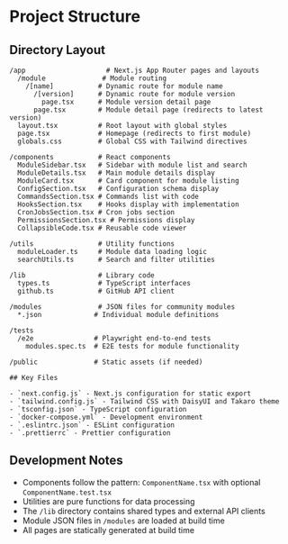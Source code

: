 # Project Structure

## Directory Layout

```
/app                    # Next.js App Router pages and layouts
  /module              # Module routing
    /[name]           # Dynamic route for module name
      /[version]      # Dynamic route for module version
        page.tsx      # Module version detail page
      page.tsx        # Module detail page (redirects to latest version)
  layout.tsx          # Root layout with global styles
  page.tsx            # Homepage (redirects to first module)
  globals.css         # Global CSS with Tailwind directives

/components           # React components
  ModuleSidebar.tsx   # Sidebar with module list and search
  ModuleDetails.tsx   # Main module details display
  ModuleCard.tsx      # Card component for module listing
  ConfigSection.tsx   # Configuration schema display
  CommandsSection.tsx # Commands list with code
  HooksSection.tsx    # Hooks display with implementation
  CronJobsSection.tsx # Cron jobs section
  PermissionsSection.tsx # Permissions display
  CollapsibleCode.tsx # Reusable code viewer

/utils                # Utility functions
  moduleLoader.ts     # Module data loading logic
  searchUtils.ts      # Search and filter utilities

/lib                  # Library code
  types.ts            # TypeScript interfaces
  github.ts           # GitHub API client

/modules              # JSON files for community modules
  *.json             # Individual module definitions

/tests
  /e2e               # Playwright end-to-end tests
    modules.spec.ts  # E2E tests for module functionality

/public              # Static assets (if needed)

## Key Files

- `next.config.js` - Next.js configuration for static export
- `tailwind.config.js` - Tailwind CSS with DaisyUI and Takaro theme
- `tsconfig.json` - TypeScript configuration
- `docker-compose.yml` - Development environment
- `.eslintrc.json` - ESLint configuration
- `.prettierrc` - Prettier configuration
```

## Development Notes

- Components follow the pattern: `ComponentName.tsx` with optional `ComponentName.test.tsx`
- Utilities are pure functions for data processing
- The `/lib` directory contains shared types and external API clients
- Module JSON files in `/modules` are loaded at build time
- All pages are statically generated at build time
